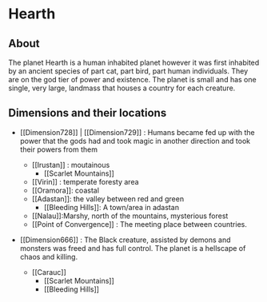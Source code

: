 # Hearth
## About
The planet Hearth is a human inhabited planet however it was first inhabited by an ancient species of part cat, part bird, part human individuals. They are on the god tier of power and existence. The planet is small and has one single, very large, landmass that houses a country for each creature.


## Dimensions and their locations
- [[Dimension728]] | [[Dimension729]] : Humans became fed up with the power that the gods had and took magic in another direction and took their powers from them
	- [[Irustan]] : moutainous
		- [[Scarlet Mountains]]
	- [[Virin]] : temperate foresty area
	- [[Oramora]]: coastal
	- [[Adastan]]: the valley between red and green
		- [[Bleeding Hills]]: A town/area in adastan
	- [[Nalau]]:Marshy, north of the mountains, mysterious forest 
	- [[Point of Convergence]] : The meeting place between countries.

- [[Dimension666]] : The Black creature, assisted by demons and monsters was freed and has full control. The planet is a hellscape of chaos and killing.
	- [[Carauc]]
		- [[Scarlet Mountains]]
		- [[Bleeding Hills]]